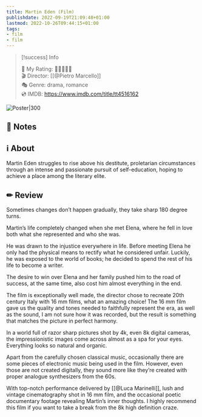 ```yaml
---
title: Martin Eden (Film)
publishdate: 2022-09-19T21:09:48+01:00
lastmod: 2022-10-26T09:44:15+01:00
tags: 
- film
- film
---
```






> [!success] Info 
 > 
 > 🤔 My Rating: 💚💚💚💚🖤 <br> 🎬 Director: [[@Pietro Marcello]] <br> 🎭 Genre: drama, romance <br> 💿 IMDB: https://www.imdb.com/title/tt4516162 <br> 

![Poster|300](https://m.media-amazon.com/images/M/MV5BM2NlYzg4ZDYtYjAwMC00YmZmLWFhMzYtNTBhNDIwMTRlYTQ1XkEyXkFqcGdeQXVyMjI3NDAyNg@@._V1_SX300.jpg)



## 📝 Notes





## ℹ️ About



Martin Eden struggles to rise above his destitute, proletarian circumstances through an intense and passionate pursuit of self-education, hoping to achieve a place among the literary elite.



## ✏ Review



Sometimes changes don’t happen gradually, they take sharp 180 degree turns.



Martin’s life completely changed when she met Elena, where he fell in love both what she represented and who she was.



He was drawn to the injustice everywhere in life. Before meeting Elena he only had the physical means to rectify what he considered unfair. Luckily, he was exposed to the world of books; he decided to spend the rest of his life to become a writer.



The desire to win over Elena and her family pushed him to the road of success, at the same time, also cost him almost everything in the end. 



The film is exceptionally well made, the director chose to recreate 20th century Italy with 16 mm films, what an amazing choice! The 16 mm film gave us the quality and tones needed to faithfully represent the era, as well as the sound, I am not sure how it was recorded, but the result is something that matches the picture in perfect harmony.



In a world full of razor sharp pictures shot by 4k, even 8k digital cameras, the impressionistic images come across almost as a spa for your eyes. Everything looks so natural and organic.



Apart from the carefully chosen classical music, occasionally there are some pieces of electronic music being used in the film. However, even those are not created digitally, they sound more like they’re created with proper analogue synthesizers from the 60s.



With top-notch performance delivered by [[@Luca Marinelli]], lush and vintage cinematography shot in 16 mm film, and the occasional poetic documentary footage revealing Martin’s inner thoughts. I highly recommend this film if you want to take a break from the 8k high definition craze.



